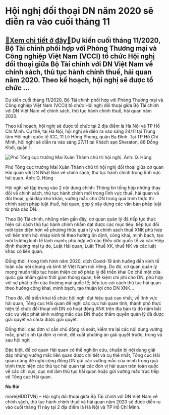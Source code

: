 Hội nghị đối thoại DN năm 2020 sẽ diễn ra vào cuối tháng 11
===========================================================

[:gift:Xem chi tiết ở đây:gift:](https://hddtvn.com/hoi-nghi-doi-thoai-dn-nam-2020-se-dien-ra-vao-cuoi-thang-11/)Dự kiến cuối tháng 11/2020, Bộ Tài chính phối hợp với Phòng Thương mại và Công nghiệp Việt Nam (VCCI) tổ chức Hội nghị đối thoại giữa Bộ Tài chính với DN Việt Nam về chính sách, thủ tục hành chính thuế, hải quan năm 2020. Theo kế hoạch, hội nghị sẽ được tổ chức …
-----------------------------------------------------------------------------------------------------------------------------------------------------------------------------------------------------------------------------------------------------------------------


Dự kiến cuối tháng 11/2020, Bộ Tài chính phối hợp với Phòng Thương mại và Công nghiệp Việt Nam (VCCI) tổ chức Hội nghị đối thoại giữa Bộ Tài chính với DN Việt Nam về chính sách, thủ tục hành chính thuế, hải quan năm 2020.


Theo kế hoạch, hội nghị sẽ được tổ chức tại 2 địa điểm là Hà Nội và TP Hồ Chí Minh. Cụ thể, tại Hà Nội, hội nghị sẽ diễn ra vào sáng 24/11 tại Trung tâm Hội nghị quốc tế ICC, 11 Lê Hồng Phong, quận Ba Đình. Tại TP Hồ Chí Minh, hội nghị sẽ diễn ra vào sáng 27/11 tại Khách sạn Sheraton, 88 Đồng Khởi, quận 1.





![Phó Tổng cục trưởng Mai Xuân Thành chủ trì hội nghị. Ảnh: Q. Hùng](https://hddtvn.com/wp-content/uploads/2021/01/IMG_6122.jpg "Phó Tổng cục trưởng Mai Xuân Thành chủ trì hội nghị. Ảnh: Q. Hùng")


Phó Tổng cục trưởng Mai Xuân Thành chủ trì hội nghị đối thoại giữa cơ quan Hải quan với DN Nhật Bản về chính sách, thủ tục hành chính trong lĩnh vực hải quan. Ảnh: Q. Hùng



Hội nghị sẽ tập trung vào 2 nội dung chính: Thông tin tổng hợp những thay đổi về chính sách, thủ tục hành chính mới trong lĩnh vực thuế, hải quan và đối thoại, giải đáp khó khăn, vướng mắc cho DN trong quá trình thực thi chính sách pháp luật thuế, hải quan, góp ý xây dựng các văn bản pháp luật từ phía các DN.


Theo Bộ Tài chính, những năm gần đây, cơ quan quản lý đã tiếp tục thực hiện cải cách thủ tục hành chính nhằm đạt được các mục tiêu: tiếp tục đổi mới toàn diện hơn về phương thức quản lý và chính sách thuế XNK phù hợp với tiến trình hội nhập kinh tế theo hướng ổn định, công khai, minh bạch, tạo môi trường kinh tế lành mạnh; phù hợp với các Điều ước quốc tế và các Hiệp định thương mại tự do, Luật Hải quan, Luật Thuế XK, thuế NK và các luật khác có liên quan.


Đồng thời, trong tình hình năm 2020, dịch Covid-19 ảnh hưởng đến kinh tế toàn cầu nói chung và kinh tế Việt Nam nói riêng. Do đó, cơ quan quản lý mong muốn tiếp tục hoàn thiện cơ sở pháp lý để triển khai Cơ chế một cửa quốc gia nhằm giảm thời gian thông quan, tiết kiệm chi phí cho DN, phù hợp với sự phát triển của thương mại quốc tế; tiếp tục cải cách thủ tục hải quan theo hướng công khai, minh bạch, tạo thuận lợi cho DN XNK…


Theo đó, để triển khai tổ chức hội nghị đạt hiệu quả cao nhất, về lĩnh vực hải quan, Tổng cục Hải quan đề nghị các cục hải quan tỉnh, thành phố thực hiện tổ chức đối thoại với DN có hoạt động XNK trên địa bàn từ đó nắm bắt các vụ việc phát sinh vướng mắc của DN thuộc thẩm quyền quản lý đã được giải quyết và chưa được giải quyết.


Đồng thời, các đơn vị cần chủ động rà soát, kiểm tra lại các nội dung vướng mắc, phát sinh tại đơn vị mình, đề xuất phương án giải quyết trước, trong và sau hội nghị.


Đặc biệt, để cơ quan Hải quan có thể nghiên cứu, chuẩn bị nội dung giải đáp những vướng mắc liên quan được chi tiết và cụ thể nhất, Tổng cục Hải quan cũng đề nghị cộng đồng DN gửi các vướng mắc của mình trong quá trình thực hiện các thủ tục hải quan tại các đơn vị hải quan trên toàn quốc về các chi cục, cục nơi làm thủ tục hải quan hoặc gửi vướng mắc trực tiếp về Tổng cục Hải quan.




**Nụ Bùi**



more(HDDTVN) – Hội nghị đối thoại giữa Bộ Tài chính với DN Việt Nam về chính sách, thủ tục hành chính thuế và hải quan năm 2020 sẽ được diễn ra vào cuối tháng 11 này tại 2 địa điểm là Hà Nội và TP Hồ Chí Minh.

